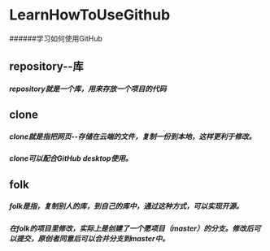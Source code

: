 # LearnHowToUseGithub
######学习如何使用GitHub

## repository--库
##### repository就是一个库，用来存放一个项目的代码

## clone

##### clone就是指把网页--存储在云端的文件，复制一份到本地，这样更利于修改。

##### clone可以配合GitHub desktop使用。

## folk
##### folk是指，复制别人的库，到自己的库中，通过这种方式，可以实现开源。

##### 在folk的项目里修改，实际上是创建了一个愿项目（master）的分支。修改后可以提交，原创者同意后可以合并分支到master中。



